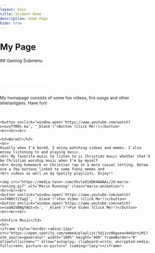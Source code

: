 ```yaml
---
layout: base
title: Student Home 
description: Home Page
hide: true
---
```


<h1> My Page </h1>
## Gaming Submenu
<br>
<br>
<style>
  .dropdown {
    position: relative;
    display: inline-block;
  }
  .dropdown-content {
    display: none;
    position: absolute;
    background-color: #F9F9F9;
    box-shadow: 0px 8px 16px 0px rgba(0,0,0,0.2);
    min-width: 160px;
    z-index: 1;
  }
  .dropdown-content a {
    color: black;
    padding: 12px 16px;
    text-decoration: none;
    display: block;
    border-radius: 5px;
    margin: 5px;
  }
  .dropdown-content a:hover {
    background-color: #ddd;
  }
  .dropdown:hover .dropdown-content {
    display: block;
  }
  .dropdown:hover .dropdown-button {
    background-color: #3E8E41;
  }
</style>
<div class="dropdown">
  <button class="dropdown-button" style="background-color: white; color: white; padding: 16px; font-size: 16px; border-color: white; cursor: pointer; border-radius: 8px;">
    Gaming Submenu
  </button>
  <div class="dropdown-content">
    <a href="navigation/game.html" style="background-color: green; color: white;">Cookie Clicker</a>
    <a href="navigation/calculator.html" style="background-color: orange; color: white;">Binary Calculator</a>
    <a href="navigation/snake.html" style="background-color: red; color: white;">Snake Game</a>
  </div>
  <br>
  <br>
  <br>
</div>



<html lang="en">
<head>
    <meta charset="UTF-8">
    <meta name="viewport" content="width=device-width, initial-scale=1.0">
    <title>Your Website Title</title>
    <style>
        /* Additional styles for your website */
        body {
            margin: 0;
            padding: 0;
            overflow-x: hidden; /* Prevents horizontal scroll */
        }
        .mario-animation {
            position: absolute; /* Fixed position to stay on bottom */
            top: 1225px;
            left: -100px; /* Start position off the screen */
            width: 85px; /* Adjust size as needed */
            height: auto;
            z-index: 1000; /* Ensures it appears above other content */
            animation: runAcross 10s linear infinite; /* Adjust duration as needed */
        }
        @keyframes runAcross {
            0% {
                left: -900px; /* Start from the left edge */
            }
            100% {
                left: 100vw; /* Move to the right edge */
            }
        }
        button {
            padding: 10px 20px;
            border: 2px solid #4CAF50; /* Border similar to other buttons */
            background-color: #f4f4f4; /* Light background */
            color: #000; /* Text color */
            font-size: 16px;
            cursor: pointer;
            transition: background-color 0.3s ease;
        }
        button:hover {
            background-color: #4CAF50; /* Hover background color */
            color: white; /* Text color change on hover */
        }
        .games-section {
            text-align: center;
            margin-top: 50px;
        }
    </style>
</head>
<body>
    <br>
    My homepage consists of some fun videos, fire songs and other shenanigans. Have fun! 
    <br><br><br>

    <button onclick="window.open('https://www.youtube.com/watch?v=uvyTfRRs-kw', '_blank')">Button (Click Me!!)</button>
    <br><br><br>

    <h3>Bored?</h3>
    <br>
    Usually when I'm bored, I enjoy watching videos and memes. I also enjoy listening to and playing music.
    <br> My favorite music to listen to is Christian music whether that'd be Christian worship music when I'm by myself
    <br> doing homework or Christian rap in a more casual setting. Below are a few buttons linked to some funny memes and
    <br> videos as well as my Spotify playlists. Enjoy!!
    
    <img src="https://media.tenor.com/UkvleU1dQK4AAAAi/2d-mario-running.gif" alt="Mario Running" class="mario-animation">
    <br><br><br>
    <button onclick="window.open('https://www.youtube.com/watch?v=T4NOt727wqI', '_blank')">Fun Video (Click Me!!)</button>
    <button onclick="window.open('https://www.youtube.com/watch?v=coaN2VBNgYA&t=3s', '_blank')">Fun Video (Click Me!!)</button>
    <br><br><br>
    
    <h3>Fire Music</h3>
    <br>
    <iframe style="border-radius:12px" src="https://open.spotify.com/embed/playlist/5dj1vz9bgxeev4mkUrnjM1?utm_source=generator" width="100%" height="400" frameBorder="0" allowfullscreen="" allow="autoplay; clipboard-write; encrypted-media; fullscreen; picture-in-picture" loading="lazy"></iframe>
    

</body>
</html>

